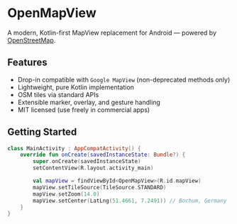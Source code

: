 # OpenMapView

A modern, Kotlin-first MapView replacement for Android — powered by [OpenStreetMap](https://www.openstreetmap.org/).

## Features
- Drop-in compatible with `Google MapView` (non-deprecated methods only)
- Lightweight, pure Kotlin implementation
- OSM tiles via standard APIs
- Extensible marker, overlay, and gesture handling
- MIT licensed (use freely in commercial apps)

## Getting Started

```kotlin
class MainActivity : AppCompatActivity() {
    override fun onCreate(savedInstanceState: Bundle?) {
        super.onCreate(savedInstanceState)
        setContentView(R.layout.activity_main)

        val mapView = findViewById<OpenMapView>(R.id.mapView)
        mapView.setTileSource(TileSource.STANDARD)
        mapView.setZoom(14.0)
        mapView.setCenter(LatLng(51.4661, 7.2491)) // Bochum, Germany
    }
}
